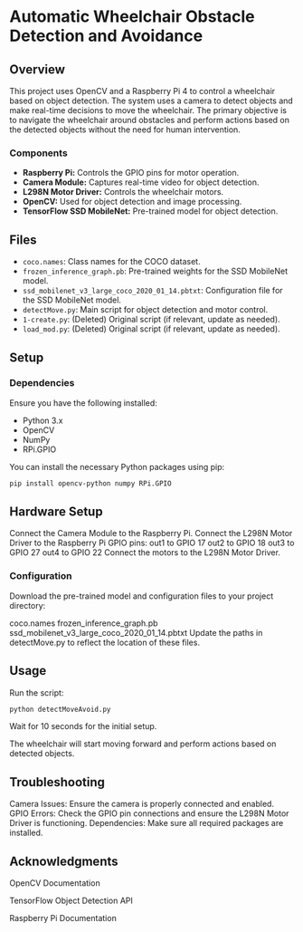 # Automatic Wheelchair Obstacle Detection and Avoidance

## Overview

This project uses OpenCV and a Raspberry Pi 4 to control a wheelchair based on object detection. The system uses a camera to detect objects and make real-time decisions to move the wheelchair. The primary objective is to navigate the wheelchair around obstacles and perform actions based on the detected objects without the need for human intervention.

### Components

- **Raspberry Pi:** Controls the GPIO pins for motor operation.
- **Camera Module:** Captures real-time video for object detection.
- **L298N Motor Driver:** Controls the wheelchair motors.
- **OpenCV:** Used for object detection and image processing.
- **TensorFlow SSD MobileNet:** Pre-trained model for object detection.

## Files

- `coco.names`: Class names for the COCO dataset.
- `frozen_inference_graph.pb`: Pre-trained weights for the SSD MobileNet model.
- `ssd_mobilenet_v3_large_coco_2020_01_14.pbtxt`: Configuration file for the SSD MobileNet model.
- `detectMove.py`: Main script for object detection and motor control.
- `1-create.py`: (Deleted) Original script (if relevant, update as needed).
- `load_mod.py`: (Deleted) Original script (if relevant, update as needed).

## Setup

### Dependencies

Ensure you have the following installed:

- Python 3.x
- OpenCV
- NumPy
- RPi.GPIO

You can install the necessary Python packages using pip:

```sh
pip install opencv-python numpy RPi.GPIO
```
## Hardware Setup
Connect the Camera Module to the Raspberry Pi.
Connect the L298N Motor Driver to the Raspberry Pi GPIO pins:
out1 to GPIO 17
out2 to GPIO 18
out3 to GPIO 27
out4 to GPIO 22
Connect the motors to the L298N Motor Driver.
### Configuration
Download the pre-trained model and configuration files to your project directory:

coco.names
frozen_inference_graph.pb
ssd_mobilenet_v3_large_coco_2020_01_14.pbtxt
Update the paths in detectMove.py to reflect the location of these files.

## Usage
Run the script:
```sh
python detectMoveAvoid.py
```
Wait for 10 seconds for the initial setup.

The wheelchair will start moving forward and perform actions based on detected objects.

## Troubleshooting
Camera Issues: Ensure the camera is properly connected and enabled.
GPIO Errors: Check the GPIO pin connections and ensure the L298N Motor Driver is functioning.
Dependencies: Make sure all required packages are installed.

## Acknowledgments
OpenCV Documentation

TensorFlow Object Detection API

Raspberry Pi Documentation
